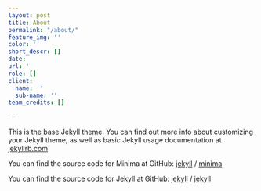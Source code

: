```yaml
---
layout: post
title: About
permalink: "/about/"
feature_img: ''
color: ''
short_descr: []
date: 
url: ''
role: []
client:
  name: ''
  sub-name: ''
team_credits: []

---
```

This is the base Jekyll theme. You can find out more info about customizing your Jekyll theme, as well as basic Jekyll usage documentation at [jekyllrb.com](https://jekyllrb.com/)

You can find the source code for Minima at GitHub:
[jekyll][jekyll-organization] /
[minima](https://github.com/jekyll/minima)

You can find the source code for Jekyll at GitHub:
[jekyll][jekyll-organization] /
[jekyll](https://github.com/jekyll/jekyll)


[jekyll-organization]: https://github.com/jekyll